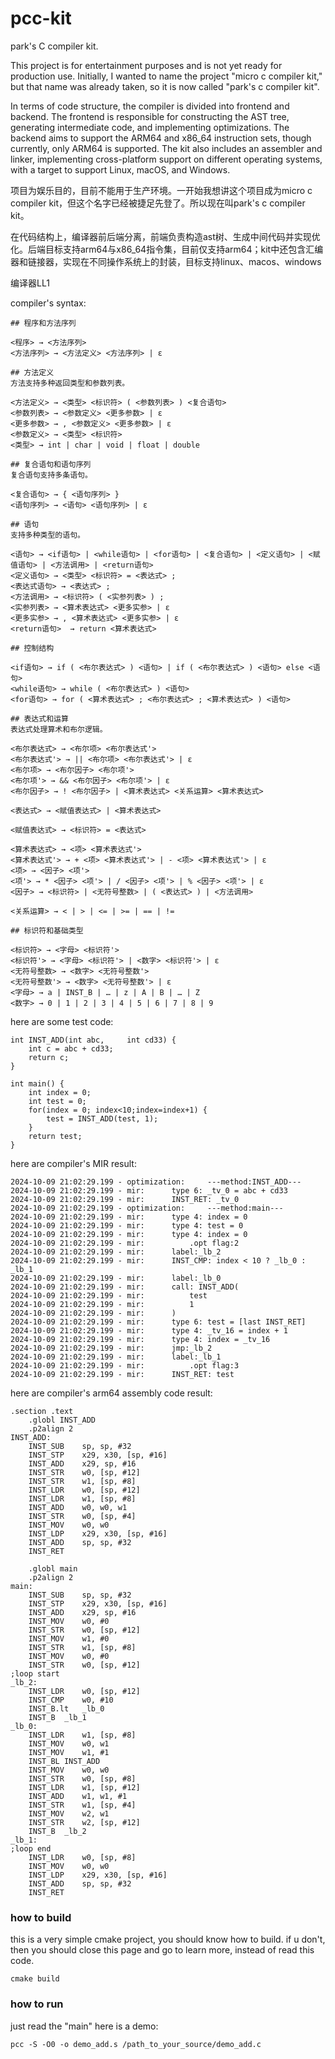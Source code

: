 # pcc-kit
park's C compiler kit.

This project is for entertainment purposes and is not yet ready for production use. Initially, I wanted to name the project "micro c compiler kit," but that name was already taken, so it is now called "park's c compiler kit".

In terms of code structure, the compiler is divided into frontend and backend. The frontend is responsible for constructing the AST tree, generating intermediate code, and implementing optimizations. The backend aims to support the ARM64 and x86_64 instruction sets, though currently, only ARM64 is supported. The kit also includes an assembler and linker, implementing cross-platform support on different operating systems, with a target to support Linux, macOS, and Windows.

项目为娱乐目的，目前不能用于生产环境。一开始我想讲这个项目成为micro c compiler kit，但这个名字已经被捷足先登了。所以现在叫park's c compiler kit。

在代码结构上，编译器前后端分离，前端负责构造ast树、生成中间代码并实现优化。后端目标支持arm64与x86_64指令集，目前仅支持arm64；kit中还包含汇编器和链接器，实现在不同操作系统上的封装，目标支持linux、macos、windows


编译器LL1

compiler's syntax:
```
## 程序和方法序列

<程序> → <方法序列>
<方法序列> → <方法定义> <方法序列> | ε

## 方法定义
方法支持多种返回类型和参数列表。

<方法定义> → <类型> <标识符> ( <参数列表> ) <复合语句>
<参数列表> → <参数定义> <更多参数> | ε
<更多参数> → , <参数定义> <更多参数> | ε
<参数定义> → <类型> <标识符>
<类型> → int | char | void | float | double

## 复合语句和语句序列
复合语句支持多条语句。

<复合语句> → { <语句序列> }
<语句序列> → <语句> <语句序列> | ε

## 语句
支持多种类型的语句。

<语句> → <if语句> | <while语句> | <for语句> | <复合语句> | <定义语句> | <赋值语句> | <方法调用> | <return语句>
<定义语句> → <类型> <标识符> = <表达式> ;
<表达式语句> → <表达式> ;
<方法调用> → <标识符> ( <实参列表> ) ;
<实参列表> → <算术表达式> <更多实参> | ε
<更多实参> → , <算术表达式> <更多实参> | ε
<return语句>  → return <算术表达式>

## 控制结构

<if语句> → if ( <布尔表达式> ) <语句> | if ( <布尔表达式> ) <语句> else <语句>
<while语句> → while ( <布尔表达式> ) <语句>
<for语句> → for ( <算术表达式> ; <布尔表达式> ; <算术表达式> ) <语句>

## 表达式和运算
表达式处理算术和布尔逻辑。

<布尔表达式> → <布尔项> <布尔表达式'>
<布尔表达式'> → || <布尔项> <布尔表达式'> | ε
<布尔项> → <布尔因子> <布尔项'>
<布尔项'> → && <布尔因子> <布尔项'> | ε
<布尔因子> → ! <布尔因子> | <算术表达式> <关系运算> <算术表达式>

<表达式> → <赋值表达式> | <算术表达式>

<赋值表达式> → <标识符> = <表达式>

<算术表达式> → <项> <算术表达式'>
<算术表达式'> → + <项> <算术表达式'> | - <项> <算术表达式'> | ε
<项> → <因子> <项'>
<项'> → * <因子> <项'> | / <因子> <项'> | % <因子> <项'> | ε
<因子> → <标识符> | <无符号整数> | ( <表达式> ) | <方法调用>

<关系运算> → < | > | <= | >= | == | !=

## 标识符和基础类型

<标识符> → <字母> <标识符'>
<标识符'> → <字母> <标识符'> | <数字> <标识符'> | ε
<无符号整数> → <数字> <无符号整数'> 
<无符号整数'> → <数字> <无符号整数'> | ε
<字母> → a | INST_B | … | z | A | B | … | Z
<数字> → 0 | 1 | 2 | 3 | 4 | 5 | 6 | 7 | 8 | 9
```


here are some test code:

```
int INST_ADD(int abc,     int cd33) {
    int c = abc + cd33;
    return c;
}

int main() {
    int index = 0;
    int test = 0;
    for(index = 0; index<10;index=index+1) {
        test = INST_ADD(test, 1);
    }
    return test;
}
```

here are compiler's MIR result:
```angular2html
2024-10-09 21:02:29.199 - optimization:		---method:INST_ADD---
2024-10-09 21:02:29.199 - mir:		type 6: _tv_0 = abc + cd33
2024-10-09 21:02:29.199 - mir:		INST_RET: _tv_0
2024-10-09 21:02:29.199 - optimization:		---method:main---
2024-10-09 21:02:29.199 - mir:		type 4: index = 0
2024-10-09 21:02:29.199 - mir:		type 4: test = 0
2024-10-09 21:02:29.199 - mir:		type 4: index = 0
2024-10-09 21:02:29.199 - mir:			.opt flag:2
2024-10-09 21:02:29.199 - mir:		label:_lb_2
2024-10-09 21:02:29.199 - mir:		INST_CMP: index < 10 ? _lb_0 : _lb_1
2024-10-09 21:02:29.199 - mir:		label:_lb_0
2024-10-09 21:02:29.199 - mir:		call: INST_ADD(
2024-10-09 21:02:29.199 - mir:			test
2024-10-09 21:02:29.199 - mir:			1
2024-10-09 21:02:29.199 - mir:		)
2024-10-09 21:02:29.199 - mir:		type 6: test = [last INST_RET]
2024-10-09 21:02:29.199 - mir:		type 4: _tv_16 = index + 1
2024-10-09 21:02:29.199 - mir:		type 4: index = _tv_16
2024-10-09 21:02:29.199 - mir:		jmp:_lb_2
2024-10-09 21:02:29.199 - mir:		label:_lb_1
2024-10-09 21:02:29.199 - mir:			.opt flag:3
2024-10-09 21:02:29.199 - mir:		INST_RET: test
```

here are compiler's arm64 assembly code result:
```
.section .text
	.globl INST_ADD
	.p2align 2
INST_ADD:
	INST_SUB	sp, sp, #32
	INST_STP	x29, x30, [sp, #16]
	INST_ADD	x29, sp, #16
	INST_STR	w0, [sp, #12]
	INST_STR	w1, [sp, #8]
	INST_LDR	w0, [sp, #12]
	INST_LDR	w1, [sp, #8]
	INST_ADD	w0, w0, w1
	INST_STR	w0, [sp, #4]
	INST_MOV	w0, w0
	INST_LDP	x29, x30, [sp, #16]
	INST_ADD	sp, sp, #32
	INST_RET

	.globl main
	.p2align 2
main:
	INST_SUB	sp, sp, #32
	INST_STP	x29, x30, [sp, #16]
	INST_ADD	x29, sp, #16
	INST_MOV	w0, #0
	INST_STR	w0, [sp, #12]
	INST_MOV	w1, #0
	INST_STR	w1, [sp, #8]
	INST_MOV	w0, #0
	INST_STR	w0, [sp, #12]
;loop start
_lb_2:
	INST_LDR	w0, [sp, #12]
	INST_CMP	w0, #10
	INST_B.lt	_lb_0
	INST_B	_lb_1
_lb_0:
	INST_LDR	w1, [sp, #8]
	INST_MOV	w0, w1
	INST_MOV	w1, #1
	INST_BL	INST_ADD
	INST_MOV	w0, w0
	INST_STR	w0, [sp, #8]
	INST_LDR	w1, [sp, #12]
	INST_ADD	w1, w1, #1
	INST_STR	w1, [sp, #4]
	INST_MOV	w2, w1
	INST_STR	w2, [sp, #12]
	INST_B	_lb_2
_lb_1:
;loop end
	INST_LDR	w0, [sp, #8]
	INST_MOV	w0, w0
	INST_LDP	x29, x30, [sp, #16]
	INST_ADD	sp, sp, #32
	INST_RET
```

### how to build

this is a very simple cmake project, you should know how to build.
if u don't, then you should close this page and go to learn more, instead of read this code.

```
cmake build
```

### how to run
just read the "main"
here is a demo:
```
pcc -S -O0 -o demo_add.s /path_to_your_source/demo_add.c
```